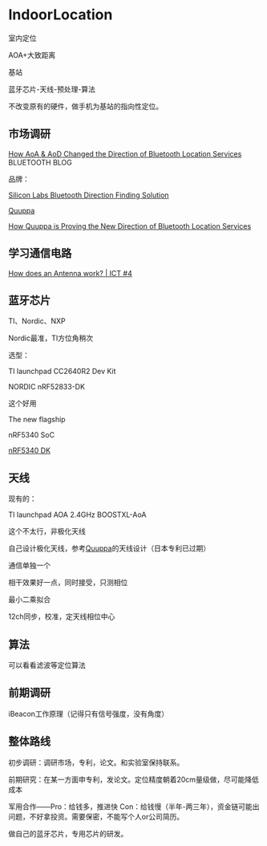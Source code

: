 # IndoorLocation
室内定位



AOA+大致距离



基站

蓝牙芯片-天线-预处理-算法



不改变原有的硬件，做手机为基站的指向性定位。

## 市场调研

[How AoA & AoD Changed the Direction of Bluetooth Location Services](https://www.bluetooth.com/blog/new-aoa-aod-bluetooth-capabilities/) BLUETOOTH BLOG

品牌：

[Silicon Labs Bluetooth Direction Finding Solution](https://www.silabs.com/products/wireless/learning-center/bluetooth/bluetooth-direction-finding)

[Quuppa](http://www.quuppa.com/)

[How Quuppa is Proving the New Direction of Bluetooth Location Services](https://www.bluetooth.com/blog/how-quuppa-is-proving-the-new-direction-of-bluetooth-location-services-and-remote-sensing-and-monitoring/)

## 学习通信电路

[How does an Antenna work? | ICT #4](https://www.youtube.com/watch?v=ZaXm6wau-jc) 



## 蓝牙芯片

TI、Nordic、NXP

Nordic最准，TI方位角稍次

选型：

TI launchpad CC2640R2 Dev Kit

NORDIC nRF52833-DK

这个好用



The new flagship

nRF5340 SoC

[nRF5340 DK](https://www.nordicsemi.com/Software-and-tools/Development-Kits/nRF5340-DK)



## 天线

现有的：

TI launchpad AOA 2.4GHz BOOSTXL-AoA  

这个不太行，非极化天线

自己设计极化天线，参考[Quuppa](https://quuppa.cn/)的天线设计（日本专利已过期）



通信单独一个

相干效果好一点，同时接受，只测相位

最小二乘拟合

12ch同步，校准，定天线相位中心

## 算法

可以看看滤波等定位算法



## 前期调研

iBeacon工作原理（记得只有信号强度，没有角度）



## 整体路线

初步调研：调研市场，专利，论文。和实验室保持联系。

前期研究：在某一方面申专利，发论文。定位精度朝着20cm量级做，尽可能降低成本

军用合作——Pro：给钱多，推进快	Con：给钱慢（半年-两三年），资金链可能出问题，不好拿投资。需要保密，不能写个人or公司简历。

做自己的蓝牙芯片，专用芯片的研发。